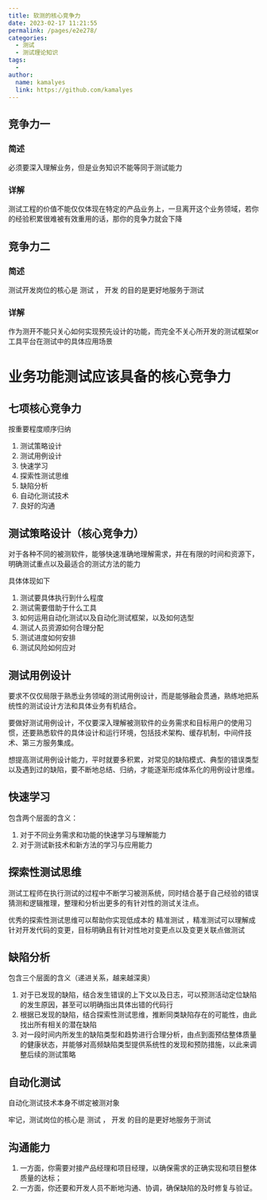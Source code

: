 ```yaml
---
title: 软测的核心竞争力
date: 2023-02-17 11:21:55
permalink: /pages/e2e278/
categories:
  - 测试
  - 测试理论知识
tags:
  - 
author: 
  name: kamalyes
  link: https://github.com/kamalyes
---
```

竞争力一
----

### **简述**

必须要深入理解业务，但是业务知识不能等同于测试能力

### 详解

测试工程的价值不能仅仅体现在特定的产品业务上，一旦离开这个业务领域，若你的经验积累很难被有效重用的话，那你的竞争力就会下降

竞争力二
----

### 简述

测试开发岗位的核心是 测试 ， 开发 的目的是更好地服务于测试

### 详解

作为测开不能只关心如何实现预先设计的功能，而完全不关心所开发的测试框架or工具平台在测试中的具体应用场景

业务功能测试应该具备的核心竞争力
================

七项核心竞争力
-------

按重要程度顺序归纳

1.  测试策略设计
2.  测试用例设计
3.  快速学习
4.  探索性测试思维
5.  缺陷分析
6.  自动化测试技术
7.  良好的沟通

测试策略设计（核心竞争力）
-------------

对于各种不同的被测软件，能够快速准确地理解需求，并在有限的时间和资源下，明确测试重点以及最适合的测试方法的能力

具体体现如下

1.  测试要具体执行到什么程度
2.  测试需要借助于什么工具
3.  如何运用自动化测试以及自动化测试框架，以及如何选型
4.  测试人员资源如何合理分配
5.  测试进度如何安排
6.  测试风险如何应对

测试用例设计
------

要求不仅仅局限于熟悉业务领域的测试用例设计，而是能够融会贯通，熟练地把系统性的测试设计方法和具体业务有机结合。

要做好测试用例设计，不仅要深入理解被测软件的业务需求和目标用户的使用习惯，还要熟悉软件的具体设计和运行环境，包括技术架构、缓存机制，中间件技术、第三方服务集成。

想提高测试用例设计能力，平时就要多积累，对常见的缺陷模式、典型的错误类型以及遇到过的缺陷，要不断地总结、归纳，才能逐渐形成体系化的用例设计思维。

快速学习
----

包含两个层面的含义：

1.  对于不同业务需求和功能的快速学习与理解能力
2.  对于测试新技术和新方法的学习与应用能力

探索性测试思维
-------

测试工程师在执行测试的过程中不断学习被测系统，同时结合基于自己经验的错误猜测和逻辑推理，整理和分析出更多的有针对性的测试关注点。

优秀的探索性测试思维可以帮助你实现低成本的 精准测试 ，精准测试可以理解成针对开发代码的变更，目标明确且有针对性地对变更点以及变更关联点做测试

缺陷分析
----

包含三个层面的含义（递进关系，越来越深奥）

1.  对于已发现的缺陷，结合发生错误的上下文以及日志，可以预测活动定位缺陷的发生原因，甚至可以明确指出具体出错的代码行
2.  根据已发现的缺陷，结合探索性测试思维，推断同类缺陷存在的可能性，由此找出所有相关的潜在缺陷
3.  对一段时间内所发生的缺陷类型和趋势进行合理分析，由点到面预估整体质量的健康状态，并能够对高频缺陷类型提供系统性的发现和预防措施，以此来调整后续的测试策略

自动化测试
-----

自动化测试技术本身不绑定被测对象  

牢记，测试岗位的核心是 测试 ， 开发 的目的是更好地服务于测试

沟通能力
----

1.  一方面，你需要对接产品经理和项目经理，以确保需求的正确实现和项目整体质量的达标；
2.  一方面，你还要和开发人员不断地沟通、协调，确保缺陷的及时修复与验证。
